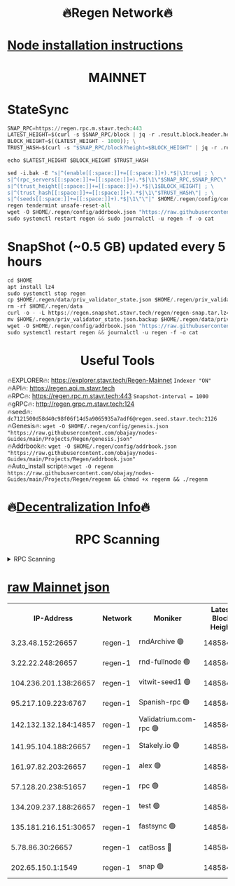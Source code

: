 <h1 align="center"> 🔥Regen Network🔥</h1>

[Node installation instructions](https://github.com/obajay/nodes-Guides/tree/main/Projects/Regen)
=
<h1 align="center"> MAINNET</h1>

# StateSync
```python
SNAP_RPC=https://regen.rpc.m.stavr.tech:443
LATEST_HEIGHT=$(curl -s $SNAP_RPC/block | jq -r .result.block.header.height); \
BLOCK_HEIGHT=$((LATEST_HEIGHT - 1000)); \
TRUST_HASH=$(curl -s "$SNAP_RPC/block?height=$BLOCK_HEIGHT" | jq -r .result.block_id.hash)

echo $LATEST_HEIGHT $BLOCK_HEIGHT $TRUST_HASH

sed -i.bak -E "s|^(enable[[:space:]]+=[[:space:]]+).*$|\1true| ; \
s|^(rpc_servers[[:space:]]+=[[:space:]]+).*$|\1\"$SNAP_RPC,$SNAP_RPC\"| ; \
s|^(trust_height[[:space:]]+=[[:space:]]+).*$|\1$BLOCK_HEIGHT| ; \
s|^(trust_hash[[:space:]]+=[[:space:]]+).*$|\1\"$TRUST_HASH\"| ; \
s|^(seeds[[:space:]]+=[[:space:]]+).*$|\1\"\"|" $HOME/.regen/config/config.toml
regen tendermint unsafe-reset-all
wget -O $HOME/.regen/config/addrbook.json "https://raw.githubusercontent.com/obajay/nodes-Guides/main/Projects/Regen/addrbook.json"
sudo systemctl restart regen && sudo journalctl -u regen -f -o cat
```
# SnapShot (~0.5 GB) updated every 5 hours
```python
cd $HOME
apt install lz4
sudo systemctl stop regen
cp $HOME/.regen/data/priv_validator_state.json $HOME/.regen/priv_validator_state.json.backup
rm -rf $HOME/.regen/data
curl -o - -L https://regen.snapshot.stavr.tech/regen/regen-snap.tar.lz4 | lz4 -c -d - | tar -x -C $HOME/.regen --strip-components 2
mv $HOME/.regen/priv_validator_state.json.backup $HOME/.regen/data/priv_validator_state.json
wget -O $HOME/.regen/config/addrbook.json "https://raw.githubusercontent.com/obajay/nodes-Guides/main/Projects/Regen/addrbook.json"
sudo systemctl restart regen && journalctl -u regen -f -o cat
```

 <h1 align="center"> Useful Tools</h1>

🔥EXPLORER🔥:     https://explorer.stavr.tech/Regen-Mainnet        `Indexer "ON"` \
🔥API🔥:          https://regen.api.m.stavr.tech \
🔥RPC🔥:          https://regen.rpc.m.stavr.tech:443              `Snapshot-interval = 1000` \
🔥gRPC🔥:         http://regen.grpc.m.stavr.tech:124 \
🔥seed🔥:      `dc7121500d58d40c98f06f14d5a9065935a7adf6@regen.seed.stavr.tech:2126` \
🔥Genesis🔥:   `wget -O $HOME/.regen/config/genesis.json "https://raw.githubusercontent.com/obajay/nodes-Guides/main/Projects/Regen/genesis.json"` \
🔥Addrbook🔥:  `wget -O $HOME/.regen/config/addrbook.json "https://raw.githubusercontent.com/obajay/nodes-Guides/main/Projects/Regen/addrbook.json"` \
🔥Auto_install script🔥:`wget -O regenm https://raw.githubusercontent.com/obajay/nodes-Guides/main/Projects/Regen/regenm && chmod +x regenm && ./regenm`

🔥[Decentralization Info](https://github.com/obajay/StateSync-snapshots/tree/main/Projects/Regen/Decentralization)🔥
=
<h1 align="center"> RPC Scanning</h1>

<details>
<summary>RPC Scanning</summary>

<h2 align="center"> We scan nodes in real time every 4 hours. And we provide the final result of RPC endpoints.
We cannot influence the operation of these nodes in any way. </h2>


```python
If Voting Power is higher than 0 --> then the Node is a validator of the network and may be subject to attack and be a potential threat to the chain.
```
```python
We marked such validators with a red symbol
```

</details>

[raw Mainnet json](https://rpc-check.regenm.stavr.tech/regenm/rpc-regenm-result.json)
=


<table><tr><th>IP-Address</th><th>Network</th><th>Moniker</th><th>Latest Block Height</th><th>Earliest Block Height</th><th>Catching Up</th><th>Tx Index</th><th>Voting Power</th><th>Scan Time</th></tr><tr><td>3.23.48.152:26657</td><td>regen-1</td><td>rndArchive 🟢</td><td>14858406</td><td>1</td><td>False</td><td>on</td><td>0</td><td>2024-02-25T20:37:09.056586734UTC</td></tr><tr><td>3.22.22.248:26657</td><td>regen-1</td><td>rnd-fullnode 🟢</td><td>14858405</td><td>4134001</td><td>False</td><td>on</td><td>0</td><td>2024-02-25T20:37:06.274231284UTC</td></tr><tr><td>104.236.201.138:26657</td><td>regen-1</td><td>vitwit-seed1 🟢</td><td>14858400</td><td>8943001</td><td>False</td><td>on</td><td>0</td><td>2024-02-25T20:36:38.293395842UTC</td></tr><tr><td>95.217.109.223:6767</td><td>regen-1</td><td>Spanish-rpc 🟢</td><td>14858409</td><td>10068001</td><td>False</td><td>on</td><td>0</td><td>2024-02-25T20:37:27.207632113UTC</td></tr><tr><td>142.132.132.184:14857</td><td>regen-1</td><td>Validatrium.com-rpc 🟢</td><td>14858409</td><td>11175001</td><td>False</td><td>on</td><td>0</td><td>2024-02-25T20:37:29.501371815UTC</td></tr><tr><td>141.95.104.188:26657</td><td>regen-1</td><td>Stakely.io 🟢</td><td>14858403</td><td>13442501</td><td>False</td><td>on</td><td>0</td><td>2024-02-25T20:36:55.211192328UTC</td></tr><tr><td>161.97.82.203:26657</td><td>regen-1</td><td>alex 🟢</td><td>14858407</td><td>13992001</td><td>False</td><td>on</td><td>0</td><td>2024-02-25T20:37:16.218825597UTC</td></tr><tr><td>57.128.20.238:51657</td><td>regen-1</td><td>rpc 🟢</td><td>14858408</td><td>13992001</td><td>False</td><td>on</td><td>0</td><td>2024-02-25T20:37:22.655567955UTC</td></tr><tr><td>134.209.237.188:26657</td><td>regen-1</td><td>test 🟢</td><td>14858411</td><td>13992001</td><td>False</td><td>on</td><td>0</td><td>2024-02-25T20:37:40.151385282UTC</td></tr><tr><td>135.181.216.151:30657</td><td>regen-1</td><td>fastsync 🟢</td><td>14858407</td><td>14457001</td><td>False</td><td>off</td><td>0</td><td>2024-02-25T20:37:15.874153333UTC</td></tr><tr><td>5.78.86.30:26657</td><td>regen-1</td><td>catBoss 🔴</td><td>14858412</td><td>14797001</td><td>False</td><td>on</td><td>9119502581</td><td>2024-02-25T20:37:49.454713641UTC</td></tr><tr><td>202.65.150.1:1549</td><td>regen-1</td><td>snap 🟢</td><td>14858417</td><td>14853099</td><td>False</td><td>on</td><td>0</td><td>2024-02-25T20:38:15.247826936UTC</td></tr></table>